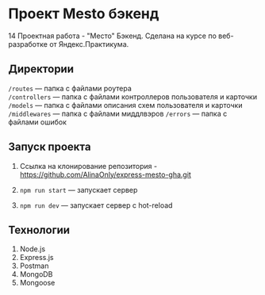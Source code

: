 
# Проект Mesto бэкенд

14 Проектная работа - "Место" Бэкенд. Сделана на курсе по веб-разработке от Яндекс.Практикума.

## Директории

`/routes` — папка с файлами роутера  
`/controllers` — папка с файлами контроллеров пользователя и карточки
`/models` — папка с файлами описания схем пользователя и карточки
`/middlewares` — папка с файлами миддлвэров
`/errors` — папка с файлами ошибок

## Запуск проекта
1. Ссылка на клонирование репозитория - https://github.com/AlinaOnly/express-mesto-gha.git

2. `npm run start` — запускает сервер

3. `npm run dev` — запускает сервер с hot-reload

## Технологии

1. Node.js
2. Express.js
3. Postman
5. MongoDB
6. Mongoose
